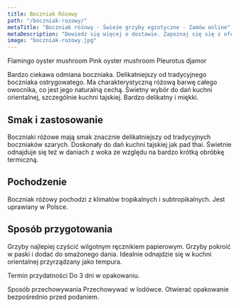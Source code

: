 ```yaml
---
title: Boczniak Rózowy
path: "/boczniak-rozowy/"
metaTitle: "Boczniak różowy - Świeże grzyby egzotyczne - Zamów online"
metaDescription: "Dowiedz się więcej o dostawie. Zapoznaj się się z ofertą Chef Mushrooms i zamów boczniaka różowego."
image: "boczniak-rozowy.jpg"
---
```


Flamingo oyster mushroom
Pink oyster mushroom
Pleurotus djamor

Bardzo ciekawa odmiana boczniaka. Delikatniejszy od tradycyjnego boczniaka ostrygowatego. Ma charakterystyczną różową barwę całego owocnika, co jest jego naturalną cechą. Świetny wybór do dań kuchni orientalnej, szczególnie kuchni tajskiej. Bardzo delikatny i miękki.

## Smak i zastosowanie
Boczniaki różowe mają smak znacznie delikatniejszy od tradycyjnych boczniaków szarych. Doskonały do dań kuchni tajskiej jak pad thai. Świetnie odnajduje się też w daniach z woka ze względu na bardzo krótką obróbkę termiczną.

## Pochodzenie
Boczniak różowy pochodzi z klimatów tropikalnych i subtropikalnych. Jest uprawiany w Polsce.

## Sposób przygotowania
Grzyby najlepiej czyścić wilgotnym ręcznikiem papierowym. Grzyby pokroić w paski i dodać do smażonego dania. Idealnie odnajdzie się w kuchni orientalnej przyrządzany jako tempura.

Termin przydatności
Do 3 dni w opakowaniu.

Sposób przechowywania
Przechowywać w lodówce. Otwierać opakowanie bezpośrednio przed podaniem.